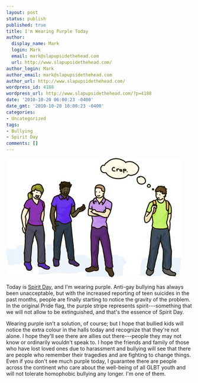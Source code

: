 ```yaml
---
layout: post
status: publish
published: true
title: I'm Wearing Purple Today
author:
  display_name: Mark
  login: Mark
  email: mark@slapupsidethehead.com
  url: http://www.slapupsidethehead.com/
author_login: Mark
author_email: mark@slapupsidethehead.com
author_url: http://www.slapupsidethehead.com/
wordpress_id: 4188
wordpress_url: http://www.slapupsidethehead.com/?p=4188
date: '2010-10-20 06:00:23 -0400'
date_gmt: '2010-10-20 10:00:23 -0400'
categories:
- Uncategorized
tags:
- Bullying
- Spirit Day
comments: []
---
```

![Everyone's dressed in purple except for one guy.](/wp-content/media/2010/10/purple-posse.jpg "The Purple Posse")

Today is [Spirit Day](http://www.glaad.org/spiritday "Join the purple posse"), and I'm wearing purple. Anti-gay bullying has always been unacceptable, but with the increased reporting of teen suicides in the past months, people are finally starting to notice the gravity of the problem. In the original Pride flag, the purple stripe represents spirit---something that we will not allow to be extinguished, and that's the essence of Spirit Day.

Wearing purple isn't a solution, of course; but I hope that bullied kids will notice the extra colour in the halls today and recognize that they're not alone. I hope they'll see there are allies out there---people they may not know or ordinarily wouldn't speak to. I hope the friends and family of those who have lost loved ones due to harassment and bullying will see that there are people who remember their tragedies and are fighting to change things. Even if you don't see much purple today, I guarantee there are people across the continent who care about the well-being of all GLBT youth and will not tolerate homophobic bullying any longer. I'm one of them.

